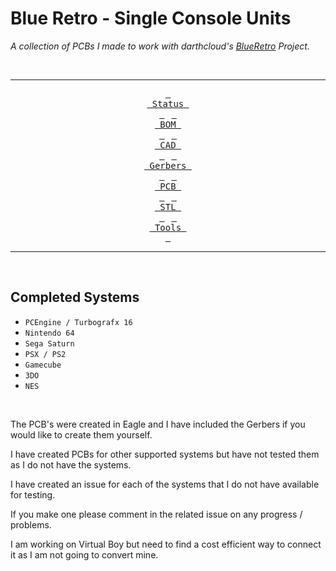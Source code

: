 # Blue Retro - Single Console Units

*A collection of PCBs I made to work with darthcloud's [BlueRetro] Project.*

<br>

<div align = center>

---

[<kbd> <br> Status <br> </kbd>][Status] 
[<kbd> <br> BOM <br> </kbd>][BOM] 
[<kbd> <br> CAD <br> </kbd>][CAD] 
[<kbd> <br> Gerbers <br> </kbd>][Gerbers] 
[<kbd> <br> PCB <br> </kbd>][PCB] 
[<kbd> <br> STL <br> </kbd>][STL] 
[<kbd> <br> Tools <br> </kbd>][Tools]

---

</div>

<br>

## Completed Systems

- `PCEngine / Turbografx 16`
- `Nintendo 64`
- `Sega Saturn`
- `PSX / PS2`
- `Gamecube`
- `3DO`
- `NES`

<br>

The PCB's were created in Eagle and I have included the Gerbers if you would like to create them yourself.

I have created PCBs for other supported systems but have not tested them as I do not have the systems.

I have created an issue for each of the systems that I do not have available for testing.

If you make one please comment in the related issue on any progress / problems.

I am working on Virtual Boy but need to find a cost efficient way to connect it as I am not going to convert mine.


<!----------------------------------------------------------------------------->

[BlueRetro]: https://github.com/darthcloud/BlueRetro

[Gerbers]: Source/Gerbers
[Status]: Documentation/Status.md
[Tools]: Tools
[BOM]: Documentation/BOM
[CAD]: Source/CAD
[PCB]: Source/PCB
[STL]: Source/STL

